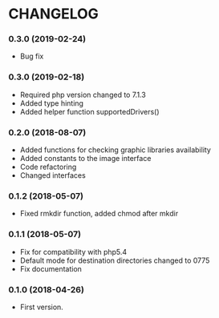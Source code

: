 # CHANGELOG

### 0.3.0 (2019-02-24)

  * Bug fix

### 0.3.0 (2019-02-18)

  * Required php version changed to 7.1.3
  * Added type hinting
  * Added helper function supportedDrivers()

### 0.2.0 (2018-08-07)

  * Added functions for checking graphic libraries availability
  * Added constants to the image interface
  * Code refactoring
  * Changed interfaces

### 0.1.2 (2018-05-07)

  * Fixed rmkdir function, added chmod after mkdir

### 0.1.1 (2018-05-07)

  * Fix for compatibility with php5.4
  * Default mode for destination directories changed to 0775
  * Fix documentation

### 0.1.0 (2018-04-26)

  * First version.
